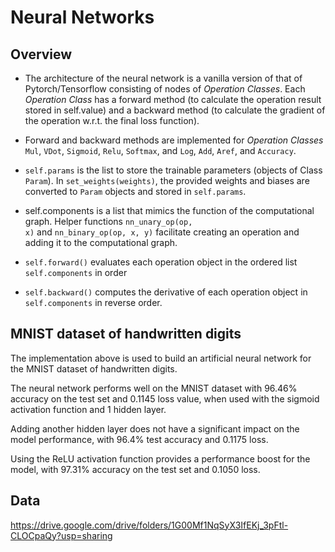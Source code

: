 # Neural Networks

## Overview
- The architecture of the neural network is a vanilla version of that of Pytorch/Tensorflow consisting of nodes of *Operation Classes*. Each *Operation Class* has a forward method (to calculate the operation result stored in self.value) and a backward method (to calculate the gradient of the operation w.r.t. the final loss function).

- Forward and backward methods are implemented for *Operation Classes* <code>Mul</code>, <code>VDot</code>, <code>Sigmoid</code>, <code>Relu</code>, <code>Softmax</code>, and <code>Log</code>, <code>Add</code>, <code>Aref</code>, and <code>Accuracy</code>.

- <code>self.params</code> is the list to store the trainable parameters (objects of Class <code>Param</code>). In <code>set_weights(weights)</code>, the provided weights and biases are converted to <code>Param</code> objects and stored in <code>self.params</code>.

- </code>self.components</code> is a list that mimics the function of the computational graph. Helper functions <code>nn_unary_op(op, x)</code> and <code>nn_binary_op(op, x, y)</code> facilitate creating an operation and adding it to the computational graph.

- <code>self.forward()</code> evaluates each operation object in the ordered list <code>self.components</code> in order

- <code>self.backward()</code> computes the derivative of each operation object in <code>self.components</code> in reverse order.

## MNIST dataset of handwritten digits

The implementation above is used to build an artificial neural network for the MNIST dataset of handwritten digits.

The neural network performs well on the MNIST dataset with 96.46% accuracy on the test set and 0.1145 loss value, when used with the sigmoid activation function and 1 hidden layer.

Adding another hidden layer does not have a significant impact on the model performance, with 96.4% test accuracy and 0.1175 loss.

Using the ReLU activation function provides a performance boost for the model, with 97.31% accuracy on the test set and 0.1050 loss.

## Data

https://drive.google.com/drive/folders/1G00Mf1NqSyX3IfEKj_3pFtl-CLOCpaQy?usp=sharing